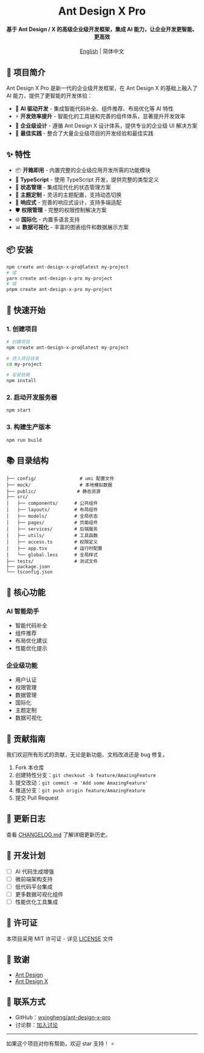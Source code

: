 <div align="center">

# Ant Design X Pro

<h4>基于 Ant Design / X 的高级企业级开发框架，集成 AI 能力，让企业开发更智能、更高效</h4>

[English](./README_EN.md) | 简体中文

</div>

## 🎯 项目简介

Ant Design X Pro 是新一代的企业级开发框架，在 Ant Design X 的基础上融入了 AI 能力，提供了更智能的开发体验：

- 🤖 **AI 驱动开发** - 集成智能代码补全、组件推荐、布局优化等 AI 特性
- ⚡️ **开发效率提升** - 智能化的工具链和完善的组件体系，显著提升开发效率
- 🎨 **企业级设计** - 遵循 Ant Design X 设计体系，提供专业的企业级 UI 解决方案
- 🌟 **最佳实践** - 整合了大量企业级项目的开发经验和最佳实践

## ✨ 特性

- 📦 **开箱即用** - 内置完整的企业级应用开发所需的功能模块
- 🎯 **TypeScript** - 使用 TypeScript 开发，提供完整的类型定义
- 🔄 **状态管理** - 集成现代化的状态管理方案
- 🎨 **主题定制** - 灵活的主题配置，支持动态切换
- 📱 **响应式** - 完善的响应式设计，支持多端适配
- 🛡 **权限管理** - 完整的权限控制解决方案
- 🌐 **国际化** - 内置多语言支持
- 📊 **数据可视化** - 丰富的图表组件和数据展示方案

## 📦 安装

```bash
npm create ant-design-x-pro@latest my-project
# 或
yarn create ant-design-x-pro my-project
# 或
pnpm create ant-design-x-pro my-project
```

## 🚀 快速开始

### 1. 创建项目

```bash
# 创建项目
npm create ant-design-x-pro@latest my-project

# 进入项目目录
cd my-project

# 安装依赖
npm install
```

### 2. 启动开发服务器

```bash
npm start
```

### 3. 构建生产版本

```bash
npm run build
```

## 📚 目录结构

```
├── config/                # umi 配置文件
├── mock/                  # 本地模拟数据
├── public/               # 静态资源
├── src/
│   ├── components/      # 公共组件
│   ├── layouts/         # 布局组件
│   ├── models/          # 全局状态
│   ├── pages/           # 页面组件
│   ├── services/        # 后端服务
│   ├── utils/           # 工具函数
│   ├── access.ts        # 权限定义
│   ├── app.tsx          # 运行时配置
│   └── global.less      # 全局样式
├── tests/               # 测试文件
├── package.json
└── tsconfig.json
```

## 🎯 核心功能

### AI 智能助手

- 智能代码补全
- 组件推荐
- 布局优化建议
- 性能优化提示

### 企业级功能

- 用户认证
- 权限管理
- 数据管理
- 国际化
- 主题定制
- 数据可视化

## 🤝 贡献指南

我们欢迎所有形式的贡献，无论是新功能、文档改进还是 bug 修复。

1. Fork 本仓库
2. 创建特性分支：`git checkout -b feature/AmazingFeature`
3. 提交改动：`git commit -m 'Add some AmazingFeature'`
4. 推送分支：`git push origin feature/AmazingFeature`
5. 提交 Pull Request

## 📝 更新日志

查看 [CHANGELOG.md](./CHANGELOG.md) 了解详细更新历史。

## 🎯 开发计划

- [ ] AI 代码生成增强
- [ ] 微前端架构支持
- [ ] 低代码平台集成
- [ ] 更多数据可视化组件
- [ ] 性能优化工具集成

## 📄 许可证

本项目采用 MIT 许可证 - 详见 [LICENSE](LICENSE) 文件

## 🙏 致谢

- [Ant Design](https://ant.design)
- [Ant Design X](https://x.ant.design)

## 📮 联系方式

- GitHub：[wxingheng/ant-design-x-pro](https://github.com/wxingheng/ant-design-x-pro)
- 讨论群：[加入讨论](https://github.com/wxingheng/ant-design-x-pro/discussions)

---

如果这个项目对你有帮助，欢迎 star 支持！ ⭐️
